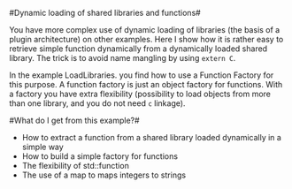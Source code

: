 #Dynamic loading of shared libraries and functions#

You have more complex use of dynamic loading of libraries (the basis of a plugin architecture) on other examples. Here I show how it is rather easy to retrieve simple function dynamically from a dynamically loaded shared library. The trick is to avoid name mangling by using `extern C`.

In the example LoadLibraries. you find how to use a Function Factory for this purpose. A function factory is just an object factory for functions. With a factory you have extra flexibility (possibility to load objects from more than one library, and you do not need  `c` linkage).

#What do I get from this example?#
- How to extract a function from a shared library loaded dynamically in a simple way
- How to build a simple factory for functions
- The flexibility of std::function
- The use of a map to maps integers to strings